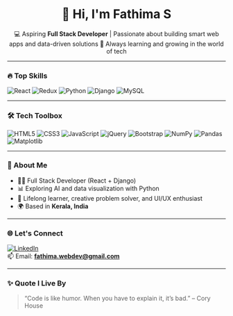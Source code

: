 <h1 align="center">👋 Hi, I'm Fathima S</h1>

<p align="center">
  💻 Aspiring <b>Full Stack Developer</b> | Passionate about building smart web apps and data-driven solutions  
  🚀 Always learning and growing in the world of tech
</p>

---

### 🔥 Top Skills
![React](https://img.shields.io/badge/-React-61DAFB?logo=react&logoColor=black&style=flat-square)
![Redux](https://img.shields.io/badge/-Redux-764ABC?logo=redux&logoColor=white&style=flat-square)
![Python](https://img.shields.io/badge/-Python-3776AB?logo=python&logoColor=white&style=flat-square)
![Django](https://img.shields.io/badge/-Django-092E20?logo=django&logoColor=white&style=flat-square)
![MySQL](https://img.shields.io/badge/-MySQL-4479A1?logo=mysql&logoColor=white&style=flat-square)

---

### 🛠️ Tech Toolbox
![HTML5](https://img.shields.io/badge/-HTML5-E34F26?logo=html5&logoColor=white&style=flat-square)
![CSS3](https://img.shields.io/badge/-CSS3-1572B6?logo=css3&logoColor=white&style=flat-square)
![JavaScript](https://img.shields.io/badge/-JavaScript-F7DF1E?logo=javascript&logoColor=black&style=flat-square)
![jQuery](https://img.shields.io/badge/-jQuery-0769AD?logo=jquery&logoColor=white&style=flat-square)
![Bootstrap](https://img.shields.io/badge/-Bootstrap-7952B3?logo=bootstrap&logoColor=white&style=flat-square)
![NumPy](https://img.shields.io/badge/-NumPy-013243?logo=numpy&logoColor=white&style=flat-square)
![Pandas](https://img.shields.io/badge/-Pandas-150458?logo=pandas&logoColor=white&style=flat-square)
![Matplotlib](https://img.shields.io/badge/-Matplotlib-11557C?logo=plotly&logoColor=white&style=flat-square)

---

### 📖 About Me
- 👩‍💻 Full Stack Developer (React + Django)
- 📊 Exploring AI and data visualization with Python
- 🧠 Lifelong learner, creative problem solver, and UI/UX enthusiast
- 🌍 Based in **Kerala, India**

---

### 🌐 Let's Connect
[![LinkedIn](https://img.shields.io/badge/-LinkedIn-blue?style=flat-square&logo=linkedin&logoColor=white)](https://www.linkedin.com)  
📫 Email: **fathima.webdev@gmail.com**

---

### ✨ Quote I Live By
> “Code is like humor. When you have to explain it, it’s bad.” – Cory House

